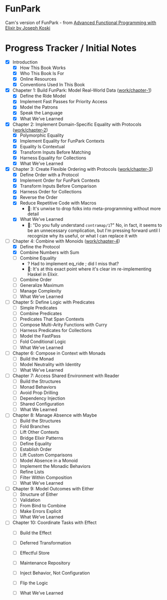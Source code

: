 # FunPark

Cam's version of FunPark -
from [Advanced Functional Programming with Elixir by Joseph Koski](https://pragprog.com/titles/jkelixir/advanced-functional-programming-with-elixir/)

# Progress Tracker / Initial Notes

- [x] Introduction
    - [x] How This Book Works
    - [x] Who This Book Is For
    - [x] Online Resources
    - [x] Conventions Used In This Book
- [x] Chapeter 1: Build FunPark: Model Real-World
  Data ([work/chapter-1](https://github.com/camatcode/cam_funpark/tree/work/chapter-1))
    - [x] Define the Ride Model
    - [x] Implement Fast Passes for Priority Access
    - [x] Model the Patrons
    - [x] Speak the Language
    - [x] What We’ve Learned
- [x] Chapter 2: Implement Domain-Specific Equality with
  Protocols ([work/chapter-2](https://github.com/camatcode/cam_funpark/tree/work/chapter-2))
    - [x] Polymorphic Equality
    - [x] Implement Equality for FunPark Contexts
    - [x] Equality Is Contextual
    - [x] Transform Inputs Before Matching
    - [x] Harness Equality for Collections
    - [x] What We’ve Learned
- [x] Chapter 3: Create Flexible Ordering with
  Protocols ([work/chapter-3](https://github.com/camatcode/cam_funpark/tree/work/chapter-3))
    - [x] Define Order with a Protocol
    - [x] Implement Order for FunPark Contexts
    - [x] Transform Inputs Before Comparison
    - [x] Harness Order for Collections
    - [x] Reverse the Order
    - [x] Reduce Repetitive Code with Macros
        - 📝: It's unwise to drop folks into meta-programming without more detail
    - [x] What We’ve Learned
        - 📝: "Do you fully understand `contramap/1`?" No, in fact, it seems to be an unnecessary complication, but I'm
          pressing forward until I recognize why its useful, or what I can replace it with
- [ ] Chapter 4: Combine with Monoids ([work/chapter-4](https://github.com/camatcode/cam_funpark/tree/work/chapter-4))
    - [x] Define the Protocol
    - [x] Combine Numbers with Sum
    - [ ] Combine Equality
        - ? Had to implement eq_ride ; did I miss that?
        - 📝: It's at this exact point where it's clear im re-implementing Haskel in Elixir.
    - [ ] Combine Order
    - [ ] Generalize Maximum
    - [ ] Manage Complexity
    - [ ] What We’ve Learned
- [ ] Chapter 5: Define Logic with Predicates
    - [ ] Simple Predicates
    - [ ] Combine Predicates
    - [ ] Predicates That Span Contexts
    - [ ] Compose Multi-Arity Functions with Curry
    - [ ] Harness Predicates for Collections
    - [ ] Model the FastPass
    - [ ] Fold Conditional Logic
    - [ ] What We’ve Learned
- [ ] Chapter 6: Compose in Context with Monads
    - [ ] Build the Monad
    - [ ] Model Neutrality with Identity
    - [ ] What We’ve Learned
- [ ] Chapter 7: Access Shared Environment with Reader
    - [ ] Build the Structures
    - [ ] Monad Behaviors
    - [ ] Avoid Prop Drilling
    - [ ] Dependency Injection
    - [ ] Shared Configuration
    - [ ] What We Learned
- [ ] Chapter 8: Manage Absence with Maybe
    - [ ] Build the Structures
    - [ ] Fold Branches
    - [ ] Lift Other Contexts
    - [ ] Bridge Elixir Patterns
    - [ ] Define Equality
    - [ ] Establish Order
    - [ ] Lift Custom Comparisons
    - [ ] Model Absence in a Monoid
    - [ ] Implement the Monadic Behaviors
    - [ ] Refine Lists
    - [ ] Filter Within Composition
    - [ ] What We’ve Learned
- [ ] Chapter 9: Model Outcomes with Either
    - [ ] Structure of Either
    - [ ] Validation
    - [ ] From Bind to Combine
    - [ ] Make Errors Explicit
    - [ ] What We’ve Learned
- [ ] Chapter 10: Coordinate Tasks with Effect
    - [ ] Build the Effect
    - [ ] Deferred Transformation
    - [ ] Effectful Store
    - [ ] Maintenance Repository
    - [ ] Inject Behavior, Not Configuration
    - [ ] Flip the Logic
    - [ ] What We’ve Learned


